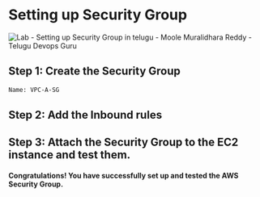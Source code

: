 # Setting up Security Group
![Lab - Setting up Security Group in telugu - Moole Muralidhara Reddy - Telugu Devops Guru](https://github.com/telugudevopsguru/AWS-Networking-5-Days-Practical-Live-Workshop/blob/46f458603b85d8346bf337c88f6dc6dadac59d1e/Day%201-%20%20AWS%20VPC%20Overview/Images/Lab%20-%20Setting%20up%20Security%20Group%20in%20telugu%20-%20Moole%20Muralidhara%20Reddy%20-%20Telugu%20Devops%20Guru.png)

## Step 1: Create the Security Group
```xml
Name: VPC-A-SG
```
## Step 2: Add the Inbound rules
## Step 3: Attach the Security Group to the EC2 instance and test them.
####  Congratulations! You have successfully set up and tested the AWS Security Group.
